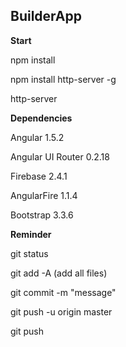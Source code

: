 ## BuilderApp

**Start**

npm install

npm install http-server -g

http-server

**Dependencies**

Angular 1.5.2

Angular UI Router 0.2.18

Firebase 2.4.1

AngularFire 1.1.4

Bootstrap 3.3.6

**Reminder**

git status

git add -A (add all files)

git commit -m "message"

git push -u origin master

git push